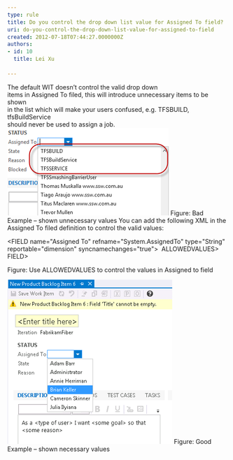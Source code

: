 ```yaml
---
type: rule
title: Do you control the drop down list value for Assigned To field?
uri: do-you-control-the-drop-down-list-value-for-assigned-to-field
created: 2012-07-18T07:44:27.0000000Z
authors:
- id: 10
  title: Lei Xu

---
```


 ​The default WIT doesn’t control the valid drop down<br>items in Assigned To filed, this will introduce unnecessary items to be shown<br>in the list which will make your users confused, e.g. TFSBUILD, tfsBuildService<br>should never be used to assign a job.
![UnnecessaryValue.png](UnnecessaryValue.png)
Figure: Bad Example – shown unnecessary values   You can add the following XML in the Assigned To filed definition to control the valid values​:​​​​​​​​​​

<FIE​LD name="Assigned To" refname="System.AssignedTo" type="String" reportable="dimension" syncnamechanges="true">
  ​<ALLOWEXISTINGVALUE />
  ​<REQUIRED />
  <ALLOWEXISTINGVALUE />
  <VALIDUSER />
  <ALLOWEDVALUES expanditems="true" filteritems="excludegroups">
        <LISTITEM value="Active" />
        <LISTITEM value="[project]\xxxxDepNamexxxxGroup" />
ALLOWEDVALUES>
FIELD>​ ​

Figure: Use ALLOWEDVALUES to control the values in Assigned to field

![ShowNecessaryUser.png](ShowNecessaryUser.png)
Figure: Good Example – shown necessary values
 ​  
